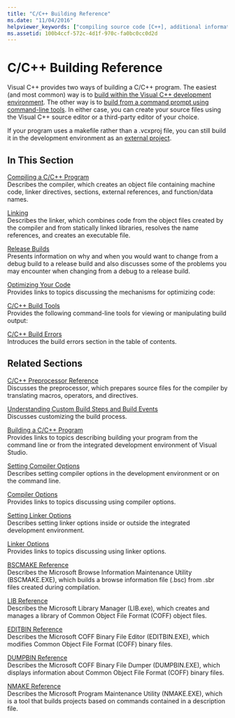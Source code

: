 ```yaml
---
title: "C/C++ Building Reference"
ms.date: "11/04/2016"
helpviewer_keywords: ["compiling source code [C++], additional information", "cl.exe compiler [C++], building programs", "linker [C++], building reference", "builds [C++], additional information"]
ms.assetid: 100b4ccf-572c-4d1f-970c-fa0bc0cc0d2d
---
```

# C/C++ Building Reference

Visual C++ provides two ways of building a C/C++ program. The easiest (and most common) way is to [build within the Visual C++ development environment](../building-cpp-projects-in-visual-studio.md). The other way is to [build from a command prompt using command-line tools](../../build/building-on-the-command-line.md). In either case, you can create your source files using the Visual C++ source editor or a third-party editor of your choice.

If your program uses a makefile rather than a .vcxproj file, you can still build it in the development environment as an [external project](../building-external-projects.md).

## In This Section

[Compiling a C/C++ Program](../../build/reference/compiling-a-c-cpp-program.md)<br/>
Describes the compiler, which creates an object file containing machine code, linker directives, sections, external references, and function/data names.

[Linking](../../build/reference/linking.md)<br/>
Describes the linker, which combines code from the object files created by the compiler and from statically linked libraries, resolves the name references, and creates an executable file.

[Release Builds](../../build/reference/release-builds.md)<br/>
Presents information on why and when you would want to change from a debug build to a release build and also discusses some of the problems you may encounter when changing from a debug to a release build.

[Optimizing Your Code](../../build/reference/optimizing-your-code.md)<br/>
Provides links to topics discussing the mechanisms for optimizing code:

[C/C++ Build Tools](../../build/reference/c-cpp-build-tools.md)<br/>
Provides the following command-line tools for viewing or manipulating build output:

[C/C++ Build Errors](../../error-messages/compiler-errors-1/c-cpp-build-errors.md)<br/>
Introduces the build errors section in the table of contents.

## Related Sections

[C/C++ Preprocessor Reference](../../preprocessor/c-cpp-preprocessor-reference.md)<br/>
Discusses the preprocessor, which prepares source files for the compiler by translating macros, operators, and directives.

[Understanding Custom Build Steps and Build Events](../understanding-custom-build-steps-and-build-events.md)<br/>
Discusses customizing the build process.

[Building a C/C++ Program](../../build/building-c-cpp-programs.md)<br/>
Provides links to topics describing building your program from the command line or from the integrated development environment of Visual Studio.

[Setting Compiler Options](../../build/reference/setting-compiler-options.md)<br/>
Describes setting compiler options in the development environment or on the command line.

[Compiler Options](../../build/reference/compiler-options.md)<br/>
Provides links to topics discussing using compiler options.

[Setting Linker Options](../../build/reference/setting-linker-options.md)<br/>
Describes setting linker options inside or outside the integrated development environment.

[Linker Options](../../build/reference/linker-options.md)<br/>
Provides links to topics discussing using linker options.

[BSCMAKE Reference](../../build/reference/bscmake-reference.md)<br/>
Describes the Microsoft Browse Information Maintenance Utility (BSCMAKE.EXE), which builds a browse information file (.bsc) from .sbr files created during compilation.

[LIB Reference](../../build/reference/lib-reference.md)<br/>
Describes the Microsoft Library Manager (LIB.exe), which creates and manages a library of Common Object File Format (COFF) object files.

[EDITBIN Reference](../../build/reference/editbin-reference.md)<br/>
Describes the Microsoft COFF Binary File Editor (EDITBIN.EXE), which modifies Common Object File Format (COFF) binary files.

[DUMPBIN Reference](../../build/reference/dumpbin-reference.md)<br/>
Describes the Microsoft COFF Binary File Dumper (DUMPBIN.EXE), which displays information about Common Object File Format (COFF) binary files.

[NMAKE Reference](../../build/nmake-reference.md)<br/>
Describes the Microsoft Program Maintenance Utility (NMAKE.EXE), which is a tool that builds projects based on commands contained in a description file.